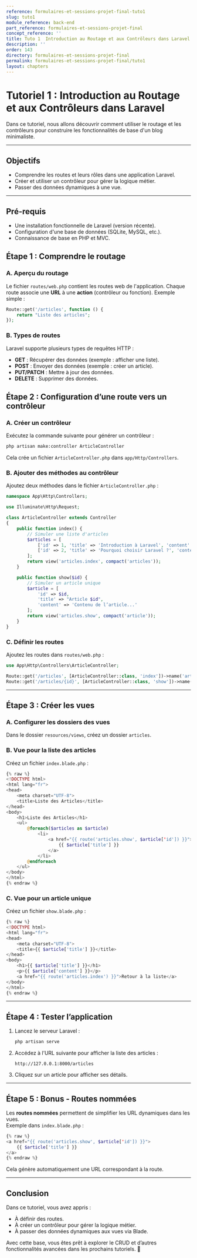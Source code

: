 ```yaml
---
reference: formulaires-et-sessions-projet-final-tuto1
slug: tuto1
module_reference: back-end
part_reference: formulaires-et-sessions-projet-final
concept_reference: ''
title: Tuto 1  Introduction au Routage et aux Contrôleurs dans Laravel
description: ''
order: 143
directory: formulaires-et-sessions-projet-final
permalink: formulaires-et-sessions-projet-final/tuto1
layout: chapters
---
```


# **Tutoriel 1 : Introduction au Routage et aux Contrôleurs dans Laravel**

Dans ce tutoriel, nous allons découvrir comment utiliser le routage et les contrôleurs pour construire les fonctionnalités de base d'un blog minimaliste.

---

## **Objectifs**
- Comprendre les routes et leurs rôles dans une application Laravel.
- Créer et utiliser un contrôleur pour gérer la logique métier.
- Passer des données dynamiques à une vue.

---

## **Pré-requis**
- Une installation fonctionnelle de Laravel (version récente).
- Configuration d'une base de données (SQLite, MySQL, etc.).
- Connaissance de base en PHP et MVC.


## **Étape 1 : Comprendre le routage**

### **A. Aperçu du routage**
Le fichier `routes/web.php` contient les routes web de l'application. Chaque route associe une **URL** à une **action** (contrôleur ou fonction). Exemple simple :
```php
Route::get('/articles', function () {
    return "Liste des articles";
});
```

### **B. Types de routes**
Laravel supporte plusieurs types de requêtes HTTP :
- **GET** : Récupérer des données (exemple : afficher une liste).
- **POST** : Envoyer des données (exemple : créer un article).
- **PUT/PATCH** : Mettre à jour des données.
- **DELETE** : Supprimer des données.


## **Étape 2 : Configuration d’une route vers un contrôleur**

### **A. Créer un contrôleur**
Exécutez la commande suivante pour générer un contrôleur :
```bash
php artisan make:controller ArticleController
```
Cela crée un fichier `ArticleController.php` dans `app/Http/Controllers`.

### **B. Ajouter des méthodes au contrôleur**
Ajoutez deux méthodes dans le fichier `ArticleController.php` :

```php
namespace App\Http\Controllers;

use Illuminate\Http\Request;

class ArticleController extends Controller
{
    public function index() {
        // Simuler une liste d'articles
        $articles = [
            ['id' => 1, 'title' => 'Introduction à Laravel', 'content' => 'Lorem ipsum...'],
            ['id' => 2, 'title' => 'Pourquoi choisir Laravel ?', 'content' => 'Lorem ipsum...']
        ];
        return view('articles.index', compact('articles'));
    }

    public function show($id) {
        // Simuler un article unique
        $article = [
            'id' => $id,
            'title' => "Article $id",
            'content' => 'Contenu de l’article...'
        ];
        return view('articles.show', compact('article'));
    }
}
```

### **C. Définir les routes**
Ajoutez les routes dans `routes/web.php` :
```php
use App\Http\Controllers\ArticleController;

Route::get('/articles', [ArticleController::class, 'index'])->name('articles.index');
Route::get('/articles/{id}', [ArticleController::class, 'show'])->name('articles.show');
```

---

## **Étape 3 : Créer les vues**

### **A. Configurer les dossiers des vues**
Dans le dossier `resources/views`, créez un dossier `articles`.

### **B. Vue pour la liste des articles**
Créez un fichier `index.blade.php` :
```php
{% raw %}
<!DOCTYPE html>
<html lang="fr">
<head>
    <meta charset="UTF-8">
    <title>Liste des Articles</title>
</head>
<body>
    <h1>Liste des Articles</h1>
    <ul>
        @foreach($articles as $article)
            <li>
                <a href="{{ route('articles.show', $article['id']) }}">
                    {{ $article['title'] }}
                </a>
            </li>
        @endforeach
    </ul>
</body>
</html>
{% endraw %}
```

### **C. Vue pour un article unique**
Créez un fichier `show.blade.php` :
```php
{% raw %}
<!DOCTYPE html>
<html lang="fr">
<head>
    <meta charset="UTF-8">
    <title>{{ $article['title'] }}</title>
</head>
<body>
    <h1>{{ $article['title'] }}</h1>
    <p>{{ $article['content'] }}</p>
    <a href="{{ route('articles.index') }}">Retour à la liste</a>
</body>
</html>
{% endraw %}
```

---

## **Étape 4 : Tester l’application**

1. Lancez le serveur Laravel :
   ```bash
   php artisan serve
   ```
2. Accédez à l’URL suivante pour afficher la liste des articles :
   ```
   http://127.0.0.1:8000/articles
   ```
3. Cliquez sur un article pour afficher ses détails.

---

## **Étape 5 : Bonus - Routes nommées**

Les **routes nommées** permettent de simplifier les URL dynamiques dans les vues.  
Exemple dans `index.blade.php` :
```php
{% raw %}
<a href="{{ route('articles.show', $article['id']) }}">
    {{ $article['title'] }}
</a>
{% endraw %}
```
Cela génère automatiquement une URL correspondant à la route.

---

## **Conclusion**

Dans ce tutoriel, vous avez appris : 
- À définir des routes.
- À créer un contrôleur pour gérer la logique métier.
- À passer des données dynamiques aux vues via Blade.

Avec cette base, vous êtes prêt à explorer le CRUD et d’autres fonctionnalités avancées dans les prochains tutoriels. 🎉